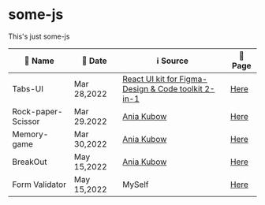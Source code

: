 # some-js
This's just some-js


|**:name_badge: Name**|**:calendar: Date**|**:information_source: Source**| **:link: Page**|
|---------------|-----------------|--------------------|---------------------|
|Tabs-UI|Mar 28,2022|[React UI kit for Figma- Design & Code toolkit 2-in-1](https://dribbble.com/shots/14483921-React-UI-kit-for-Figma-Design-Code-toolkit-2-in-1/attachments/6168243?mode=media)|[Here](https://frey1a.github.io/some-js/Tabs-UI)|
|Rock-paper-Scissor|Mar 29.2022|[Ania Kubow](https://github.com/kubowania/rock-paper-scissors-x3)|[Here](https://frey1a.github.io/some-js/game-js/Rock-paper-scissors)|
|Memory-game|Mar 30,2022|[Ania Kubow](https://github.com/kubowania/memory-game)|[Here](https://frey1a.github.io/some-js/game-js/Memory-game)|
|BreakOut|May 15,2022|[Ania Kubow](https://github.com/kubowania/breakout)|[Here](https://frey1a.github.io/some-js/game-js/Breakout)|
|Form Validator|May 15,2022|MySelf|[Here](https://frey1a.github.io/some-js/formValidate)|

